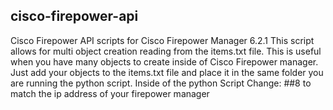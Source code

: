 ## cisco-firepower-api
Cisco Firepower API scripts for Cisco Firepower Manager 6.2.1
This script allows for multi object creation reading from the items.txt file. This is useful when you have many objects to create inside of 
Cisco Firepower manager. Just add your objects to the items.txt file and place it in the same folder you are running the python script.
Inside of the python Script Change:
##8 to match the ip address of your firepower manager
